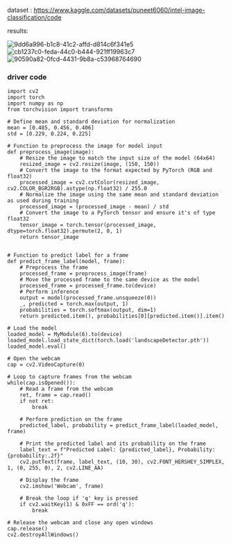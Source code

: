 dataset : https://www.kaggle.com/datasets/puneet6060/intel-image-classification/code

results:

![9dd6a996-b1c8-41c2-affd-d814c6f341e5](https://github.com/maheXh/Landscape-Classifier/assets/122071980/b3688189-4776-4f73-b889-3b0d62bcd3ff)
![cb1237c0-feda-44c0-b444-921ff19963c7](https://github.com/maheXh/Landscape-Classifier/assets/122071980/be3bb649-8da2-4468-9a5b-e81072e6fe99)
![90590a82-0fcd-4431-9b8a-c53968764690](https://github.com/maheXh/Landscape-Classifier/assets/122071980/e43aca87-2e30-4faa-9e5d-67f3a3926e17)


### driver code


```
import cv2
import torch
import numpy as np
from torchvision import transforms

# Define mean and standard deviation for normalization
mean = [0.485, 0.456, 0.406]
std = [0.229, 0.224, 0.225]

# Function to preprocess the image for model input
def preprocess_image(image):
    # Resize the image to match the input size of the model (64x64)
    resized_image = cv2.resize(image, (150, 150))
    # Convert the image to the format expected by PyTorch (RGB and float32)
    processed_image = cv2.cvtColor(resized_image, cv2.COLOR_BGR2RGB).astype(np.float32) / 255.0
    # Normalize the image using the same mean and standard deviation as used during training
    processed_image = (processed_image - mean) / std
    # Convert the image to a PyTorch tensor and ensure it's of type float32
    tensor_image = torch.tensor(processed_image, dtype=torch.float32).permute(2, 0, 1)
    return tensor_image


# Function to predict label for a frame
def predict_frame_label(model, frame):
    # Preprocess the frame
    processed_frame = preprocess_image(frame)
    # Move the processed frame to the same device as the model
    processed_frame = processed_frame.to(device)
    # Perform inference
    output = model(processed_frame.unsqueeze(0))
    _, predicted = torch.max(output, 1)
    probabilities = torch.softmax(output, dim=1)
    return predicted.item(), probabilities[0][predicted.item()].item()

# Load the model
loaded_model = MyModule(6).to(device)
loaded_model.load_state_dict(torch.load('landscapeDetector.pth'))
loaded_model.eval()

# Open the webcam
cap = cv2.VideoCapture(0)

# Loop to capture frames from the webcam
while(cap.isOpened()):
    # Read a frame from the webcam
    ret, frame = cap.read()
    if not ret:
        break
    
    # Perform prediction on the frame
    predicted_label, probability = predict_frame_label(loaded_model, frame)
    
    # Print the predicted label and its probability on the frame
    label_text = f"Predicted Label: {predicted_label}, Probability: {probability:.2f}"
    cv2.putText(frame, label_text, (10, 30), cv2.FONT_HERSHEY_SIMPLEX, 1, (0, 255, 0), 2, cv2.LINE_AA)
    
    # Display the frame
    cv2.imshow('Webcam', frame)
    
    # Break the loop if 'q' key is pressed
    if cv2.waitKey(1) & 0xFF == ord('q'):
        break

# Release the webcam and close any open windows
cap.release()
cv2.destroyAllWindows()

```
